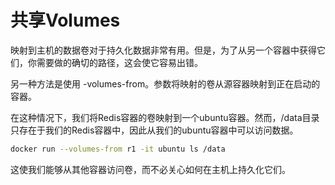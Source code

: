 # 共享Volumes
映射到主机的数据卷对于持久化数据非常有用。但是，为了从另一个容器中获得它们，你需要做的确切的路径，这会使它容易出错。

另一种方法是使用 -volumes-from。参数将映射的卷从源容器映射到正在启动的容器。

在这种情况下，我们将Redis容器的卷映射到一个ubuntu容器。然而，/data目录只存在于我们的Redis容器中，因此从我们的ubuntu容器中可以访问数据。
```bash
docker run --volumes-from r1 -it ubuntu ls /data
```
这使我们能够从其他容器访问卷，而不必关心如何在主机上持久化它们。

